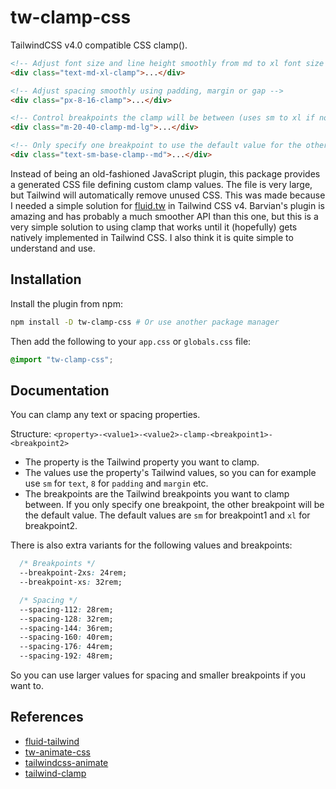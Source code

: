 # tw-clamp-css

TailwindCSS v4.0 compatible CSS clamp().

```html
<!-- Adjust font size and line height smoothly from md to xl font size and line height -->
<div class="text-md-xl-clamp">...</div>

<!-- Adjust spacing smoothly using padding, margin or gap -->
<div class="px-8-16-clamp">...</div>

<!-- Control breakpoints the clamp will be between (uses sm to xl if not specified) -->
<div class="m-20-40-clamp-md-lg">...</div>

<!-- Only specify one breakpoint to use the default value for the other -->
<div class="text-sm-base-clamp--md">...</div>
```

Instead of being an old-fashioned JavaScript plugin, this package provides a
generated CSS file defining custom clamp values. The file is very large, but Tailwind will automatically remove unused CSS. This was made because I needed a simple solution for [fluid.tw](https://github.com/barvian/fluid-tailwind) in Tailwind CSS v4. Barvian's plugin is amazing and has probably a much smoother API than this one, but this is a very simple solution to using clamp that works until it (hopefully) gets natively implemented in Tailwind CSS. I also think it is quite simple to understand and use.

## Installation

Install the plugin from npm:

```sh
npm install -D tw-clamp-css # Or use another package manager
```

Then add the following to your `app.css` or `globals.css` file:

```css
@import "tw-clamp-css";
```

## Documentation

You can clamp any text or spacing properties.

Structure: `<property>-<value1>-<value2>-clamp-<breakpoint1>-<breakpoint2>`

- The property is the Tailwind property you want to clamp.
- The values use the property's Tailwind values, so you can for example use `sm` for `text`, `8` for `padding` and `margin` etc.
- The breakpoints are the Tailwind breakpoints you want to clamp between. If you only specify one breakpoint, the other breakpoint will be the default value. The default values are `sm` for breakpoint1 and `xl` for breakpoint2.

There is also extra variants for the following values and breakpoints:

```css
  /* Breakpoints */
  --breakpoint-2xs: 24rem;
  --breakpoint-xs: 32rem;

  /* Spacing */
  --spacing-112: 28rem;
  --spacing-128: 32rem;
  --spacing-144: 36rem;
  --spacing-160: 40rem;
  --spacing-176: 44rem;
  --spacing-192: 48rem;
```

So you can use larger values for spacing and smaller breakpoints if you want to.

## References

- [fluid-tailwind](https://github.com/barvian/fluid-tailwind)
- [tw-animate-css](https://github.com/jamiebuilds/tailwindcss-animate)
- [tailwindcss-animate](https://github.com/jamiebuilds/tailwindcss-animate)
- [tailwind-clamp](https://github.com/nicolas-cusan/tailwind-clamp)
